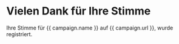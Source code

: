 # Vielen Dank für Ihre Stimme

Ihre Stimme für {{ campaign.name }} auf {{ campaign.url }}, wurde registriert.
